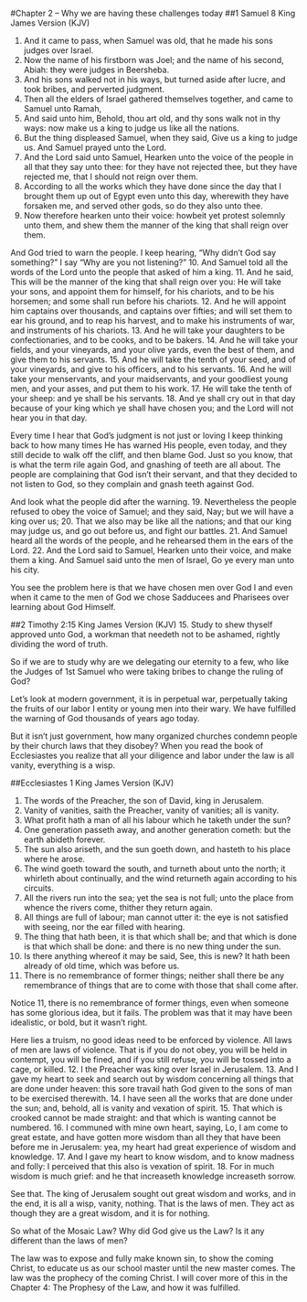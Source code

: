 #Chapter 2 – Why we are having these challenges today
##1 Samuel 8 King James Version (KJV)
1. And it came to pass, when Samuel was old, that he made his sons judges over Israel.
2. Now the name of his firstborn was Joel; and the name of his second, Abiah: they were judges in Beersheba.
3. And his sons walked not in his ways, but turned aside after lucre, and took bribes, and perverted judgment.
4. Then all the elders of Israel gathered themselves together, and came to Samuel unto Ramah,
5. And said unto him, Behold, thou art old, and thy sons walk not in thy ways: now make us a king to judge us like all the nations.
6. But the thing displeased Samuel, when they said, Give us a king to judge us. And Samuel prayed unto the Lord.
7. And the Lord said unto Samuel, Hearken unto the voice of the people in all that they say unto thee: for they have not rejected thee, but they have rejected me, that I should not reign over them.
8. According to all the works which they have done since the day that I brought them up out of Egypt even unto this day, wherewith they have forsaken me, and served other gods, so do they also unto thee.
9. Now therefore hearken unto their voice: howbeit yet protest solemnly unto them, and shew them the manner of the king that shall reign over them.

And God tried to warn the people. I keep hearing, “Why didn’t God say something?” I say “Why are you not listening?”
10. And Samuel told all the words of the Lord unto the people that asked of him a king.
11. And he said, This will be the manner of the king that shall reign over you: He will take your sons, and appoint them for himself, for his chariots, and to be his horsemen; and some shall run before his chariots.
12. And he will appoint him captains over thousands, and captains over fifties; and will set them to ear his ground, and to reap his harvest, and to make his instruments of war, and instruments of his chariots.
13. And he will take your daughters to be confectionaries, and to be cooks, and to be bakers.
14. And he will take your fields, and your vineyards, and your olive yards, even the best of them, and give them to his servants.
15. And he will take the tenth of your seed, and of your vineyards, and give to his officers, and to his servants.
16. And he will take your menservants, and your maidservants, and your goodliest young men, and your asses, and put them to his work.
17. He will take the tenth of your sheep: and ye shall be his servants.
18. And ye shall cry out in that day because of your king which ye shall have chosen you; and the Lord will not hear you in that day.

Every time I hear that God’s judgment is not just or loving I keep thinking back to how many times He has warned His people, even today, and they still decide to walk off the cliff, and then blame God. Just so you know, that is what the term rile again God, and gnashing of teeth are all about. The people are complaining that God isn’t their servant, and that they decided to not listen to God, so they complain and gnash teeth against God.

And look what the people did after the warning.
19. Nevertheless the people refused to obey the voice of Samuel; and they said, Nay; but we will have a king over us;
20. That we also may be like all the nations; and that our king may judge us, and go out before us, and fight our battles.
21. And Samuel heard all the words of the people, and he rehearsed them in the ears of the Lord.
22. And the Lord said to Samuel, Hearken unto their voice, and make them a king. And Samuel said unto the men of Israel, Go ye every man unto his city.

You see the problem here is that we have chosen men over God I and even when it came to the men of God we chose Sadducees and Pharisees over learning about God Himself.

##2 Timothy 2:15 King James Version (KJV)
15. Study to shew thyself approved unto God, a workman that needeth not to be ashamed, rightly dividing the word of truth.

So if we are to study why are we delegating our eternity to a few, who like the Judges of 1st Samuel who were taking bribes to change the ruling of God?

Let’s look at modern government, it is in perpetual war, perpetually taking the fruits of our labor I entity or young men into their wary. We have fulfilled the warning of God thousands of years ago today.

But it isn’t just government, how many organized churches condemn people by their church laws that they disobey? When you read the book of Ecclesiastes you realize that all your diligence and labor under the law is all vanity, everything is a wisp.

##Ecclesiastes 1 King James Version (KJV)
1. The words of the Preacher, the son of David, king in Jerusalem.
2. Vanity of vanities, saith the Preacher, vanity of vanities; all is vanity.
3. What profit hath a man of all his labour which he taketh under the sun?
4. One generation passeth away, and another generation cometh: but the earth abideth forever.
5. The sun also ariseth, and the sun goeth down, and hasteth to his place where he arose.
6. The wind goeth toward the south, and turneth about unto the north; it whirleth about continually, and the wind returneth again according to his circuits.
7. All the rivers run into the sea; yet the sea is not full; unto the place from whence the rivers come, thither they return again.
8. All things are full of labour; man cannot utter it: the eye is not satisfied with seeing, nor the ear filled with hearing.
9. The thing that hath been, it is that which shall be; and that which is done is that which shall be done: and there is no new thing under the sun.
10. Is there anything whereof it may be said, See, this is new? It hath been already of old time, which was before us.
11. There is no remembrance of former things; neither shall there be any remembrance of things that are to come with those that shall come after.

Notice 11, there is no remembrance of former things, even when someone has some glorious idea, but it fails. The problem was that it may have been idealistic, or bold, but it wasn’t right.

Here lies a truism, no good ideas need to be enforced by violence. All laws of men are laws of violence. That is if you do not obey, you will be held in contempt, you will be fined, and if you still refuse, you will be tossed into a cage, or killed.
12. I the Preacher was king over Israel in Jerusalem.
13. And I gave my heart to seek and search out by wisdom concerning all things that are done under heaven: this sore travail hath God given to the sons of man to be exercised therewith.
14. I have seen all the works that are done under the sun; and, behold, all is vanity and vexation of spirit.
15. That which is crooked cannot be made straight: and that which is wanting cannot be numbered.
16. I communed with mine own heart, saying, Lo, I am come to great estate, and have gotten more wisdom than all they that have been before me in Jerusalem: yea, my heart had great experience of wisdom and knowledge.
17. And I gave my heart to know wisdom, and to know madness and folly: I perceived that this also is vexation of spirit.
18. For in much wisdom is much grief: and he that increaseth knowledge increaseth sorrow.

See that. The king of Jerusalem sought out great wisdom and works, and in the end, it is all a wisp, vanity, nothing. That is the laws of men. They act as though they are a great wisdom, and it is for nothing.

So what of the Mosaic Law? Why did God give us the Law? Is it any different than the laws of men?

The law was to expose and fully make known sin, to show the coming Christ, to educate us as our school master until the new master comes. The law was the prophecy of the coming Christ. I will cover more of this in the Chapter 4: The Prophesy of the Law, and how it was fulfilled.
